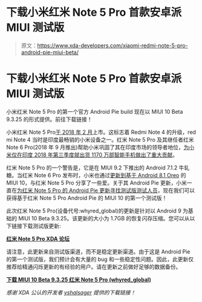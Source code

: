 # 下载小米红米 Note 5 Pro 首款安卓派 MIUI 测试版

> 原文：<https://www.xda-developers.com/xiaomi-redmi-note-5-pro-android-pie-miui-beta/>

# 下载小米红米 Note 5 Pro 首款安卓派 MIUI 测试版

小米红米 Note 5 Pro 的第一个官方 Android Pie build 现在以 MIUI 10 Beta 9.3.25 的形式提供。前往下载链接！

小米红米 Note 5 Pro[于 2018 年 2 月](https://www.xda-developers.com/xiaomi-redmi-note-5-redmi-note-5-pro-hands-on/)上市。这标志着 Redmi Note 4 的升级，red mi Note 4 当时是印度最畅销的小米设备之一。红米 Note 5 Pro 及其继任者红米 Note 6 Pro(2018 年 9 月推出)帮助小米巩固了其在印度市场的领导者地位，[为小米仅在印度 2018 年第三季度就出货 1170 万部智能手机做出了重大贡献](https://www.xda-developers.com/idc-india-smartphone-market-3q18/)。

红米 Note 5 Pro 的一个警告是，它是在 MIUI 9.2 下推出的 Android 7.1.2 牛轧糖。当红米 Note 6 Pro 发布时，小米也通过[更新到基于 Android 8.1 Oreo](https://www.xda-developers.com/xiaomi-redmi-note-5-pro-mi-5-mi-6-mi-mix-mix-2-mi-note-2-miui-10-global-stable/) 的 MIUI 10，与红米 Note 5 Pro 分享了一些爱。关于其 Android Pie 更新，小米一直在[为红米 Note 5 Pro 的 Android Pie 更新寻找测试版测试人员](https://www.xda-developers.com/android-pie-xiaomi-redmi-note-5-redmi-6-pro-mi-6x-redmi-s2/)，现在我们可以获得基于红米 Note 5 Pro Android Pie 的 MIUI 10 的第一个测试版！

此次红米 Note 5 Pro(设备代号:whyred_global)的更新是针对以 Android 9 为基础的 MIUI 10 Beta 9.3.25。该更新的大小为 1.7GB 的恢复闪存压缩。您可以从以下链接下载测试版更新:

[**红米 Note 5 Pro XDA 论坛**](https://forum.xda-developers.com/redmi-note-5-pro)

请注意，此更新来自测试版渠道，而不是稳定更新渠道。由于这是 Android Pie 的第一个测试版，我们预计会有大量的 bug 和一些稳定性问题。因此，此更新仅推荐给精通闪烁更新的有经验的用户。请在更新之前做好足够的数据备份。

[**下载 MIUI 10 Beta 9.3.25 红米 Note 5 Pro (whyred_global)**](http://bigota.d.miui.com/9.3.25/miui_HMNote5Global_9.3.25_f0bce891df_9.0.zip)

*感谢 XDA 公认的开发者 [yshalsager](https://forum.xda-developers.com/member.php?u=6084385) 提供的下载链接！*